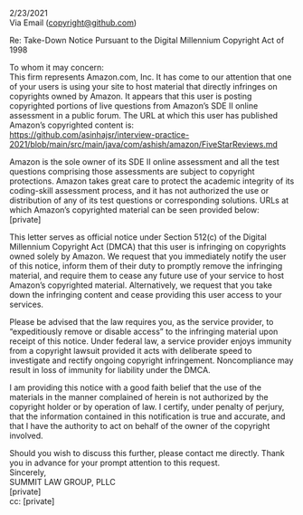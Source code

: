 2/23/2021  
Via Email (copyright@github.com)  

Re: Take-Down Notice Pursuant to the Digital Millennium Copyright Act of
1998  

To whom it may concern:  
This firm represents Amazon.com, Inc. It has come to our attention that one of your users is using your site to host material that directly infringes on copyrights owned by Amazon. It appears that this user is posting copyrighted portions of live questions from Amazon’s SDE II online assessment in a public forum. The URL at which this user has published Amazon’s copyrighted content is:    
https://github.com/asinhajsr/interview-practice-2021/blob/main/src/main/java/com/ashish/amazon/FiveStarReviews.md  

Amazon is the sole owner of its SDE II online assessment and all the test questions comprising those assessments are subject to copyright protections. Amazon takes great care to protect the academic integrity of its coding-skill assessment process, and it has not authorized the use or distribution of any of its test questions or corresponding solutions. URLs at which Amazon’s copyrighted material can be seen provided below:  
[private]  

This letter serves as official notice under Section 512(c) of the Digital Millennium Copyright Act (DMCA) that this user is infringing on copyrights owned solely by Amazon. We request that you immediately notify the user of this notice, inform them of their duty to promptly remove the infringing material, and require them to cease any future use of your service to host Amazon’s copyrighted material. Alternatively, we request that you take down the infringing content and cease providing this user access to your services.  

Please be advised that the law requires you, as the service provider, to “expeditiously remove or disable access” to the infringing material upon receipt of this notice. Under federal law, a service provider enjoys immunity from a copyright lawsuit provided it acts with deliberate speed to investigate and rectify ongoing copyright infringement. Noncompliance may result in loss of immunity for liability under the DMCA.  

I am providing this notice with a good faith belief that the use of the materials in the manner complained of herein is not authorized by the copyright holder or by operation of law. I certify, under penalty of perjury, that the information contained in this notification is true and accurate, and that I have the authority to act on behalf of the owner of the copyright involved.  

Should you wish to discuss this further, please contact me directly. Thank you in advance for your prompt attention to this request.  
Sincerely,  
SUMMIT LAW GROUP, PLLC  
[private]  
cc: [private]  
